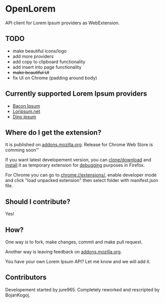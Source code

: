 # OpenLorem

API client for Lorem Ipsum providers as WebExtension.

## TODO

- make beautiful icons/logo
- add more providers
- add copy to clipboard functionality
- add insert into page functionality
- ~~make beautiful UI~~
- fix UI on Chrome (padding around body)

## Currently supported Lorem Ipsum providers

- [Bacon Ipsum](https://baconipsum.com/json-api/)
- [Loripsum.net](http://loripsum.net/)
- [Dino ipsum](http://dinoipsum.herokuapp.com/)

## Where do I get the extension?

It is published on [addons.mozilla.org](https://addons.mozilla.org/firefox/addon/openlorem). Release for Chrome Web Store is comming soon&trade;

If you want latest developement version, you can [clone/download](https://github.com/jure965/OpenLorem) and [install](https://developer.mozilla.org/en-US/Add-ons/WebExtensions/Temporary_Installation_in_Firefox) it as temporary extension for [debugging](https://developer.mozilla.org/en-US/Add-ons/WebExtensions/Debugging) purposes in Firefox.

For Chrome you can go to [chrome://extensions/](chrome://extensions/), enable developer mode and click "load unpacked extension" then select folder with manifest.json file.

## Should I contribute?

Yes!

## How?

One way is to fork, make changes, commit and make pull request.

Another way is leaving feedback on [addons.mozilla.org](https://addons.mozilla.org/firefox/addon/openlorem).

You have your own Lorem Ipsum API? Let me know and we will add it.

## Contributors

Developement started by jure965.
Completely reworked and rescripted by BojanKogoj.

